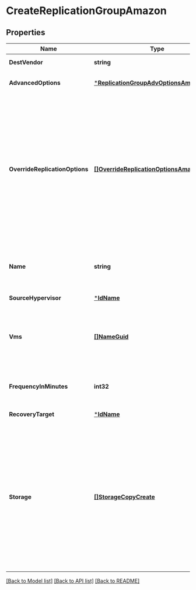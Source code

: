 # CreateReplicationGroupAmazon

## Properties
Name | Type | Description | Notes
------------ | ------------- | ------------- | -------------
**DestVendor** | **string** |  | [default to null]
**AdvancedOptions** | [***ReplicationGroupAdvOptionsAmazon**](ReplicationGroupAdvOptionsAmazon.md) |  | [optional] [default to null]
**OverrideReplicationOptions** | [**[]OverrideReplicationOptionsAmazonCreate**](OverrideReplicationOptionsAmazonCreate.md) | The replication options per instance, if provided, will override the replication options from the target. For the instances not in this list, the options are applied from the target. | [optional] [default to null]
**Name** | **string** | The name of the replication group being created | [default to null]
**SourceHypervisor** | [***IdName**](IdName.md) |  | [default to null]
**Vms** | [**[]NameGuid**](NameGUID.md) | A list of name and GUID of all the virtual machines that have to be replicated | [default to null]
**FrequencyInMinutes** | **int32** | The field denotes the frequency of replication. | [optional] [default to 240]
**RecoveryTarget** | [***IdName**](IdName.md) |  | [default to null]
**Storage** | [**[]StorageCopyCreate**](StorageCopyCreate.md) | The primary and an optional secondary storage that will be used for storing the source VM data for replication. The secondary storage if provided, will be the default source for replication. | [default to null]

[[Back to Model list]](../README.md#documentation-for-models) [[Back to API list]](../README.md#documentation-for-api-endpoints) [[Back to README]](../README.md)

